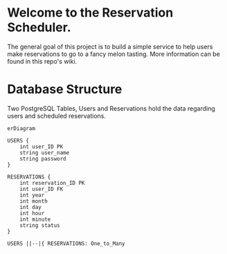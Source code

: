 # Welcome to the Reservation Scheduler. 

The general goal of this project is to build a simple service to help users make reservations to go to a fancy melon tasting. More information can be found in this repo's wiki.

# Database Structure

Two PostgreSQL Tables, Users and Reservations hold the data regarding users and scheduled reservations.

```mermaid
erDiagram

USERS {
    int user_ID PK
    string user_name
    string password
}

RESERVATIONS {
    int reservation_ID PK
    int user_ID FK
    int year
    int month
    int day
    int hour
    int minute
    string status
}

USERS ||--|{ RESERVATIONS: One_to_Many


```